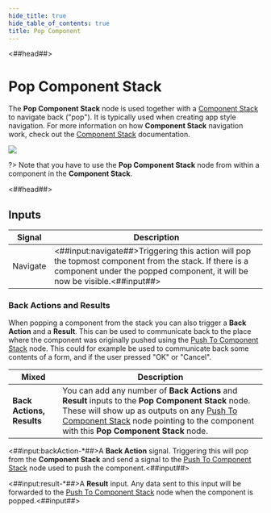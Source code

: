 ```yaml
---
hide_title: true
hide_table_of_contents: true
title: Pop Component
---
```


<##head##>

# Pop Component Stack

The **Pop Component Stack** node is used together with a [Component Stack](/nodes/component-stack/component-stack-node.md) to navigate back ("pop"). It is typically used when creating app style navigation. For more information on how **Component Stack** navigation work, check out the [Component Stack](/nodes/component-stack/component-stack-node.md) documentation.

<div className="ndl-image-with-background l">

![](/nodes/component-stack/pop-component/pop-component-stack.png)

</div>

?> Note that you have to use the **Pop Component Stack** node from within a component in the **Component Stack**.

<##head##>

## Inputs

| Signal                                       | Description                                                                                                                                                                         |
| -------------------------------------------- | ----------------------------------------------------------------------------------------------------------------------------------------------------------------------------------- |
| <span className="ndl-signal">Navigate</span> | <##input:navigate##>Triggering this action will pop the topmost component from the stack. If there is a component under the popped component, it will be now be visible.<##input##> |

### Back Actions and Results

When popping a component from the stack you can also trigger a **Back Action** and a **Result**. This can be used to communicate back to the place where the component was originally pushed using the [Push To Component Stack](/nodes/component-stack/push-component) node. This could for example be used to communicate back some contents of a form, and if the user pressed "OK" or "Cancel".

| Mixed                     | Description                                                                                                                                                                                                                                                                        |
| ------------------------- | ---------------------------------------------------------------------------------------------------------------------------------------------------------------------------------------------------------------------------------------------------------------------------------- |
| **Back Actions, Results** | You can add any number of **Back Actions** and **Result** inputs to the **Pop Component Stack** node. These will show up as outputs on any [Push To Component Stack](/nodes/component-stack/push-component) node pointing to the component with this **Pop Component Stack** node. |

<span className="hidden-props-for-editor"><##input:backAction-\*##>A **Back Action** signal. Triggering this will pop from the **Component Stack** and send a signal to the [Push To Component Stack](/nodes/component-stack/push-component) node used to push the component.<##input##></span>

<span className="hidden-props-for-editor"><##input:result-\*##>A **Result** input. Any data sent to this input will be forwarded to the [Push To Component Stack](/nodes/component-stack/push-component) node when the component is popped.<##input##></span>
